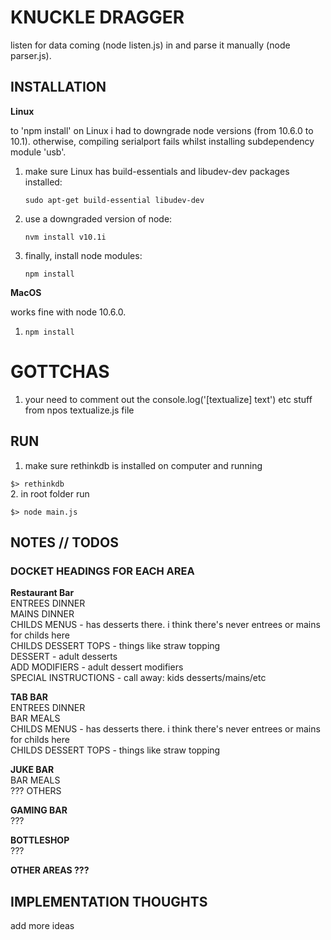 # KNUCKLE DRAGGER

listen for data coming (node listen.js) in and parse it manually (node parser.js).


## INSTALLATION

**Linux**

to 'npm install' on Linux i had to downgrade node versions (from 10.6.0 to 10.1). otherwise, compiling serialport fails whilst installing subdependency module 'usb'. 
1. make sure Linux has build-essentials and libudev-dev packages installed:

   `sudo apt-get build-essential libudev-dev`
2. use a downgraded version of node:

   `nvm install v10.1i`
3. finally, install node modules:

   `npm install`

**MacOS**

works fine with node 10.6.0.
1. `npm install`

# GOTTCHAS 

1. your need to comment out the console.log('[textualize] text') etc stuff from npos textualize.js file


## RUN

1. make sure rethinkdb is installed on computer and running

  `$> rethinkdb`  
2. in root folder run  

  `$> node main.js`  




## NOTES // TODOS  

### DOCKET HEADINGS FOR EACH AREA  

**Restaurant Bar**  
ENTREES DINNER  
MAINS DINNER  
CHILDS MENUS - has desserts there. i think there's never entrees or mains for childs here  
CHILDS DESSERT TOPS - things like straw topping  
DESSERT - adult desserts  
ADD MODIFIERS - adult dessert modifiers  
SPECIAL INSTRUCTIONS - call away: kids desserts/mains/etc  


**TAB BAR**  
ENTREES DINNER  
BAR MEALS  
CHILDS MENUS - has desserts there. i think there's never entrees or mains for childs here  
CHILDS DESSERT TOPS - things like straw topping  


**JUKE BAR**  
BAR MEALS  
??? OTHERS  


**GAMING BAR**  
???  


**BOTTLESHOP**  
???  


**OTHER AREAS ???**  



## IMPLEMENTATION THOUGHTS  

add more ideas


